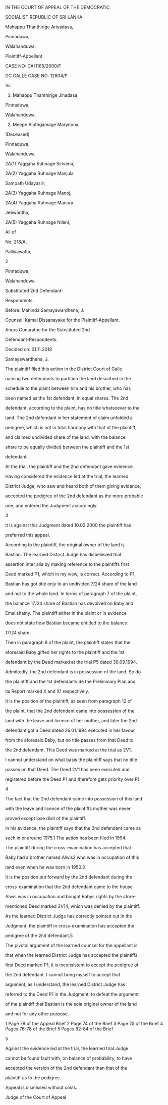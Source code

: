 IN THE COURT OF APPEAL OF THE DEMOCRATIC

SOCIALIST REPUBLIC OF SRI LANKA

Mahappu Thanthirige Ariyadasa,

Pinnaduwa,

Walahanduwa.

Plaintiff-Appellant

CASE NO: CA/1165/2000/F

DC GALLE CASE NO: 12604/P

Vs.

1. Mahappu Thanthirige Jinadasa,

Pinnaduwa,

Walahanduwa.

2. Meepe Aluthgamage Marynona,

(Deceased)

Pinnaduwa,

Walahanduwa.

2A(1) Yaggaha Ruhnage Sirisena,

2A(2) Yaggaha Ruhnage Manjula

Sampath Udayasiri,

2A(3) Yaggaha Ruhnage Manoj,

2A(4) Yaggaha Ruhnage Manura

Jeewantha,

2A(5) Yaggaha Ruhnage Nilani,

All of

No. 218/A,

Palliyawatta,

2

Pinnaduwa,

Walahanduwa.

Substituted 2nd Defendant-

Respondents

Before: Mahinda Samayawardhena, J.

Counsel: Kamal Dissanayake for the Plaintiff-Appellant.

Anura Gunaratne for the Substituted 2nd

Defendant-Respondents.

Decided on: 01.11.2018

Samayawardhena, J.

The plaintiff filed this action in the District Court of Galle

naming two defendants to partition the land described in the

schedule to the plaint between him and his brother, who has

been named as the 1st defendant, in equal shares. The 2nd

defendant, according to the plaint, has no title whatsoever to the

land. The 2nd defendant in her statement of claim unfolded a

pedigree, which is not in total harmony with that of the plaintiff,

and claimed undivided share of the land, with the balance

share to be equally divided between the plaintiff and the 1st

defendant.

At the trial, the plaintiff and the 2nd defendant gave evidence.

Having considered the evidence led at the trial, the learned

District Judge, who saw and heard both of them giving evidence,

accepted the pedigree of the 2nd defendant as the more probable

one, and entered the Judgment accordingly.

3

It is against this Judgment dated 10.02.2000 the plaintiff has

preferred this appeal.

According to the plaintiff, the original owner of the land is

Bastian. The learned District Judge has disbelieved that

assertion inter alia by making reference to the plaintiffs first

Deed marked P1, which in my view, is correct. According to P1,

Bastian has got title only to an undivided 7/24 share of the land

and not to the whole land. In terms of paragraph 7 of the plaint,

the balance 17/24 share of Bastian has devolved on Baby and

Emalishamy. The plaintiff either in the plaint or in evidence

does not state how Bastian became entitled to the balance

17/24 share.

Then in paragraph 8 of the plaint, the plaintiff states that the

aforesaid Baby gifted her rights to the plaintiff and the 1st

defendant by the Deed marked at the trial P5 dated 30.09.1994.

Admittedly, the 2nd defendant is in possession of the land. So do

the plaintiff and the 1st defendantvide the Preliminary Plan and

its Report marked X and X1 respectively.

It is the position of the plaintiff, as seen from paragraph 12 of

the plaint, that the 2nd defendant came into possession of the

land with the leave and licence of her mother, and later the 2nd

defendant got a Deed dated 26.01.1994 executed in her favour

from the aforesaid Baby, but no title passes from that Deed to

the 2nd defendant. This Deed was marked at the trial as 2V1.

I cannot understand on what basis the plaintiff says that no title

passes on that Deed. The Deed 2V1 has been executed and

registered before the Deed P1 and therefore gets priority over P1.

4

The fact that the 2nd defendant came into possession of this land

with the leave and licence of the plaintiffs mother was never

proved except ipse dixit of the plaintiff.

In his evidence, the plaintiff says that the 2nd defendant came as

such in or around 1975.1 The action has been filed in 1994.

The plaintiff during the cross-examination has accepted that

Baby had a brother named Alwis2 who was in occupation of this

land even when he was born in 1950.3

It is the position put forward by the 2nd defendant during the

cross-examination that the 2nd defendant came to the house

Alwis was in occupation and bought Babys rights by the afore-

mentioned Deed marked 2V14, which was denied by the plaintiff.

As the learned District Judge has correctly pointed out in the

Judgment, the plaintiff in cross-examination has accepted the

pedigree of the 2nd defendant.5

The pivotal argument of the learned counsel for the appellant is

that when the learned District Judge has accepted the plaintiffs

first Deed marked P1, it is inconsistent to accept the pedigree of

the 2nd defendant. I cannot bring myself to accept that

argument, as I understand, the learned District Judge has

referred to the Deed P1 in the Judgment, to defeat the argument

of the plaintiff that Bastian is the sole original owner of the land

and not for any other purpose.

1 Page 78 of the Appeal Brief 2 Page 74 of the Brief 3 Page 75 of the Brief 4 Pages 76-78 of the Brief 5 Pages 82-84 of the Brief

5

Against the evidence led at the trial, the learned trial Judge

cannot be found fault with, on balance of probability, to have

accepted the version of the 2nd defendant than that of the

plaintiff as to the pedigree.

Appeal is dismissed without costs.

Judge of the Court of Appeal